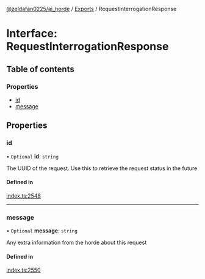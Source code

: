 [@zeldafan0225/ai_horde](../README.md) / [Exports](../modules.md) / RequestInterrogationResponse

# Interface: RequestInterrogationResponse

## Table of contents

### Properties

- [id](RequestInterrogationResponse.md#id)
- [message](RequestInterrogationResponse.md#message)

## Properties

### id

• `Optional` **id**: `string`

The UUID of the request. Use this to retrieve the request status in the future

#### Defined in

[index.ts:2548](https://github.com/ZeldaFan0225/ai_horde/blob/ae52afb/index.ts#L2548)

___

### message

• `Optional` **message**: `string`

Any extra information from the horde about this request

#### Defined in

[index.ts:2550](https://github.com/ZeldaFan0225/ai_horde/blob/ae52afb/index.ts#L2550)
